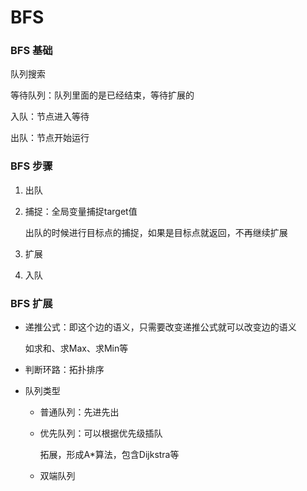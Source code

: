 # BFS



### BFS 基础

队列搜索

等待队列：队列里面的是已经结束，等待扩展的

入队：节点进入等待

出队：节点开始运行

### BFS 步骤

1. 出队

2. 捕捉：全局变量捕捉target值

   出队的时候进行目标点的捕捉，如果是目标点就返回，不再继续扩展

3. 扩展

4. 入队

### BFS 扩展

- 递推公式：即这个边的语义，只需要改变递推公式就可以改变边的语义

  如求和、求Max、求Min等

- 判断环路：拓扑排序

- 队列类型

  - 普通队列：先进先出
  
  - 优先队列：可以根据优先级插队
  
    拓展，形成A*算法，包含Dijkstra等
  
  - 双端队列



